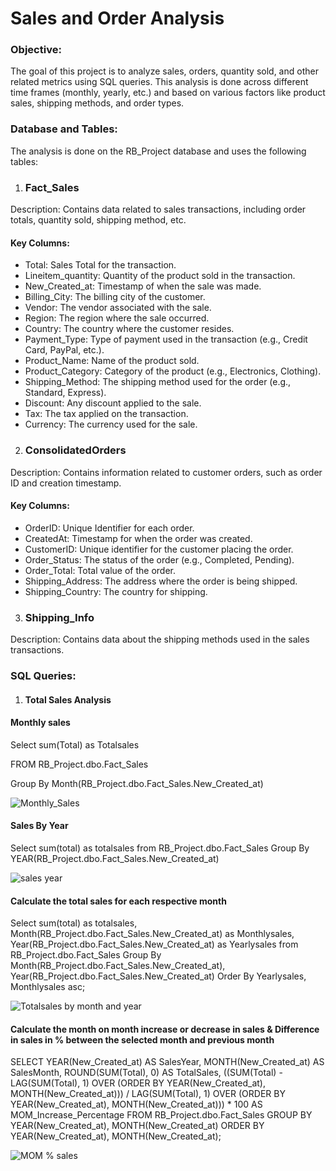 # Sales and Order Analysis


### Objective:

The goal of this project is to analyze sales, orders, quantity sold, and other related metrics using SQL queries. This analysis is done across different time frames (monthly, yearly, etc.) and based on various factors like product sales, shipping methods, and order types.

### Database and Tables:
The analysis is done on the RB_Project database and uses the following tables:

1. ### Fact_Sales
Description: Contains data related to sales transactions, including order totals, quantity sold, shipping method, etc.

#### Key Columns:

- Total: Sales Total for the transaction.
- Lineitem_quantity: Quantity of the product sold in the transaction.
- New_Created_at: Timestamp of when the sale was made.
- Billing_City: The billing city of the customer.
- Vendor: The vendor associated with the sale.
- Region: The region where the sale occurred.
- Country: The country where the customer resides.
- Payment_Type: Type of payment used in the transaction (e.g., Credit Card, PayPal, etc.).
- Product_Name: Name of the product sold.
- Product_Category: Category of the product (e.g., Electronics, Clothing).
- Shipping_Method: The shipping method used for the order (e.g., Standard, Express).
- Discount: Any discount applied to the sale.
- Tax: The tax applied on the transaction.
- Currency: The currency used for the sale.


2. ### ConsolidatedOrders
Description: Contains information related to customer orders, such as order ID and creation timestamp.

#### Key Columns:

- OrderID: Unique Identifier for each order.
- CreatedAt: Timestamp for when the order was created.
- CustomerID: Unique identifier for the customer placing the order.
- Order_Status: The status of the order (e.g., Completed, Pending).
- Order_Total: Total value of the order.
- Shipping_Address: The address where the order is being shipped.
- Shipping_Country: The country for shipping.

3. ### Shipping_Info
Description: Contains data about the shipping methods used in the sales transactions.

### SQL Queries:
1. #### Total Sales Analysis

#### Monthly sales

Select sum(Total) as Totalsales

FROM RB_Project.dbo.Fact_Sales

Group By Month(RB_Project.dbo.Fact_Sales.New_Created_at)


![Monthly_Sales](https://github.com/user-attachments/assets/aba4c462-0e46-4745-be39-ec3a7739d53f)

 #### Sales By Year

 Select sum(total) as totalsales
 from RB_Project.dbo.Fact_Sales
 Group By YEAR(RB_Project.dbo.Fact_Sales.New_Created_at)

 ![sales year](https://github.com/user-attachments/assets/cac23978-2549-40ef-9342-4577778dbe04)

 #### Calculate the total sales for each respective month

Select sum(total) as totalsales, Month(RB_Project.dbo.Fact_Sales.New_Created_at) as Monthlysales, Year(RB_Project.dbo.Fact_Sales.New_Created_at) as Yearlysales
 from RB_Project.dbo.Fact_Sales
 Group By 
 Month(RB_Project.dbo.Fact_Sales.New_Created_at),
 Year(RB_Project.dbo.Fact_Sales.New_Created_at)
 Order By
 Yearlysales,
 Monthlysales asc;

 ![Totalsales by month and year](https://github.com/user-attachments/assets/a50cfa59-dbcb-4282-8e10-0582e0ddbb56)

 #### Calculate the month on month increase or decrease in sales & Difference in sales in % between the selected month and previous month

 SELECT 
    YEAR(New_Created_at) AS SalesYear,
    MONTH(New_Created_at) AS SalesMonth,
    ROUND(SUM(Total), 0) AS TotalSales,
    ((SUM(Total) - LAG(SUM(Total), 1) OVER (ORDER BY YEAR(New_Created_at), MONTH(New_Created_at))) 
        / LAG(SUM(Total), 1) OVER (ORDER BY YEAR(New_Created_at), MONTH(New_Created_at))) * 100 
        AS MOM_Increase_Percentage
FROM 
    RB_Project.dbo.Fact_Sales
GROUP BY 
    YEAR(New_Created_at), MONTH(New_Created_at)
ORDER BY 
    YEAR(New_Created_at), MONTH(New_Created_at);

![MOM % sales](https://github.com/user-attachments/assets/5c13a89b-8da9-4b0a-9e84-47ec1a59080b)





